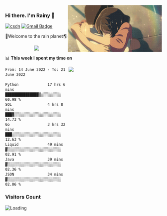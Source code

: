 <img  align='right' height="150" src="https://github.com/LikeRainDay/LikeRainDay/blob/master/pic/img_rain_1.gif?raw=true">



### Hi there. I'm Rainy :lemon:

[![csdn](https://img.shields.io/badge/-csdn-c14438?style=flat-square&logo=c&logoColor=white)](https://blog.csdn.net/qq_15807167)
[![Gmail Badge](https://img.shields.io/badge/-gmail-c14438?style=flat-square&logo=Gmail&logoColor=white&link=mailto:houshuai0816@gmail.com)](mailto:houshuai0816@gmail.com)

🚀Welcome to the rain planet🌎

<center>
<img align='center'  src="https://source.unsplash.com/random/1200x600">
</center>

📊 **This week I spent my time on**

<img align='right'   width="300" src="https://github-readme-stats.vercel.app/api?username=LikeRainDay&show_icons=true&title_color=fff&icon_color=79ff97&text_color=9f9f9f&bg_color=151515">

<!--START_SECTION:waka-->

```text
From: 14 June 2022 - To: 21 June 2022

Python             17 hrs 6 mins   ███████████████▒░░░░░░░░░   60.98 %
SQL                4 hrs 8 mins    ███▓░░░░░░░░░░░░░░░░░░░░░   14.73 %
Go                 3 hrs 32 mins   ███░░░░░░░░░░░░░░░░░░░░░░   12.63 %
Liquid             49 mins         ▓░░░░░░░░░░░░░░░░░░░░░░░░   02.91 %
Java               39 mins         ▓░░░░░░░░░░░░░░░░░░░░░░░░   02.36 %
JSON               34 mins         ▓░░░░░░░░░░░░░░░░░░░░░░░░   02.06 %
```

<!--END_SECTION:waka-->

### Visitors Count
<img align="left" src = "https://profile-counter.glitch.me/LikeRainDay/count.svg" alt ="Loading">
